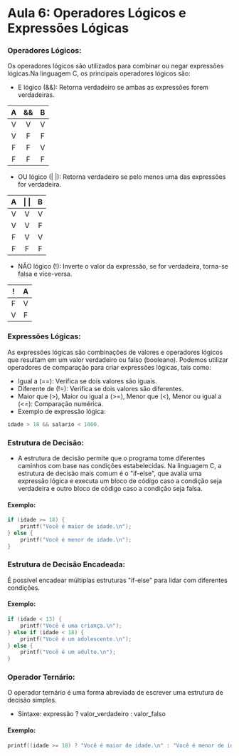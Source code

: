 # Aula 6: Operadores Lógicos e Expressões Lógicas

### Operadores Lógicos:

Os operadores lógicos são utilizados para combinar ou negar expressões lógicas.Na linguagem C, os principais operadores lógicos são:
- E lógico (&&): Retorna verdadeiro se ambas as expressões forem verdadeiras.

| A | && | B |
|   :---:  |   :---:  |   :---:  |
| V | V | V |
| V | F | F |
| F | F | V |
| F | F | F |

- OU lógico (| |): Retorna verdadeiro se pelo menos uma das expressões for verdadeira.

| A | \| \| | B |
|   :---:  |   :---:  |   :---:  |
| V | V | V |
| V | V | F |
| F | V | V |
| F | F | F |

- NÃO lógico (!): Inverte o valor da expressão, se for verdadeira, torna-se falsa e vice-versa.

| ! | A |
|   :---:  |   :---:  |
| F | V |
| V | F |

### Expressões Lógicas:

As expressões lógicas são combinações de valores e operadores lógicos que resultam em um valor verdadeiro ou falso (booleano). Podemos utilizar operadores de comparação para criar expressões lógicas, tais como:
- Igual a (==): Verifica se dois valores são iguais.
- Diferente de (!=): Verifica se dois valores são diferentes.
- Maior que (>), Maior ou igual a (>=), Menor que (<), Menor ou igual a (<=): Comparação numérica.
- Exemplo de expressão lógica:
``` C
idade > 18 && salario < 1000.
```
### Estrutura de Decisão:

- A estrutura de decisão permite que o programa tome diferentes caminhos com base nas condições estabelecidas. Na linguagem C, a estrutura de decisão mais comum é o "if-else", que avalia uma expressão lógica e executa um bloco de código caso a condição seja verdadeira e outro bloco de código caso a condição seja falsa.

#### Exemplo:
``` C
if (idade >= 18) {
    printf("Você é maior de idade.\n");
} else {
    printf("Você é menor de idade.\n");
}
```

### Estrutura de Decisão Encadeada:

É possível encadear múltiplas estruturas "if-else" para lidar com diferentes condições.

#### Exemplo:

``` C
if (idade < 13) {
    printf("Você é uma criança.\n");
} else if (idade < 18) {
    printf("Você é um adolescente.\n");
} else {
    printf("Você é um adulto.\n");
}
```

### Operador Ternário:

O operador ternário é uma forma abreviada de escrever uma estrutura de decisão simples.
- Sintaxe: expressão ? valor_verdadeiro : valor_falso

#### Exemplo:
``` C
printf((idade >= 18) ? "Você é maior de idade.\n" : "Você é menor de idade.\n");
```
